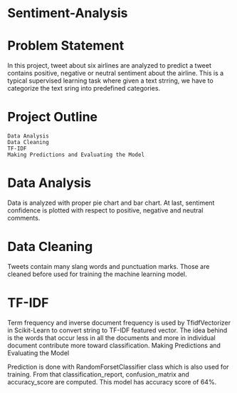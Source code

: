 # Sentiment-Analysis
# Problem Statement

In this project, tweet about six airlines are analyzed to predict a tweet contains positive, negative or neutral sentiment about the airline. This is a typical supervised learning task where given a text strring, we have to categorize the text sring into predefined categories.

# Project Outline

    Data Analysis
    Data Cleaning
    TF-IDF
    Making Predictions and Evaluating the Model

# Data Analysis

Data is analyzed with proper pie chart and bar chart. At last, sentiment confidence is plotted with respect to positive, negative and neutral comments.

# Data Cleaning

Tweets contain many slang words and punctuation marks. Those are cleaned before used for training the machine learning model.

# TF-IDF

Term frequency and inverse document frequency is used by TfidfVectorizer in Scikit-Learn to convert string to TF-IDF featured vector. The idea behind is the words that occur less in all the documents and more in individual document contribute more toward classification.
Making Predictions and Evaluating the Model

Prediction is done with RandomForsetClassifier class which is also used for training. From that classification_report, confusion_matrix and accuracy_score are computed. This model has accuracy score of 64%.
